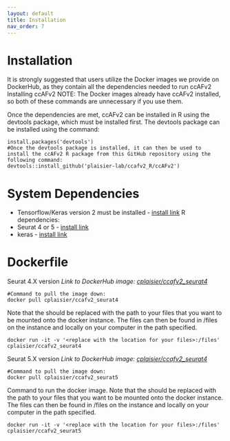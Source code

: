 ```yaml
---
layout: default
title: Installation
nav_order: 7
---
```

#  Installation
It is strongly suggested that users utilize the Docker images we provide on DockerHub, as they contain all the dependencies needed to run ccAFv2
Installing ccAFv2
NOTE: The Docker images already have ccAFv2 installed, so both of these commands are unnecessary if you use them.

Once the dependencies are met, ccAFv2 can be installed in R using the devtools package, which must be installed first. The devtools package can be installed using the command:
```
install.packages('devtools')
#Once the devtools package is installed, it can then be used to install the ccAFv2 R package from this GitHub repository using the following command:
devtools::install_github('plaisier-lab/ccafv2_R/ccAFv2')
```
# System Dependencies
- Tensorflow/Keras version 2 must be installed - [install link](https://www.tensorflow.org/install)
R dependencies:
- Seurat 4 or 5 - [install link](https://satijalab.org/seurat/articles/install_v5)
- keras - [install link](https://cran.r-project.org/web/packages/keras/vignettes/)

# Dockerfile

Seurat 4.X version *Link to DockerHub image: [cplaisier/ccafv2_seurat4](https://hub.docker.com/r/cplaisier/ccafv2_seurat4)*
```
#Command to pull the image down:
docker pull cplaisier/ccafv2_seurat4
```
Note that the should be replaced with the path to your files that you want to be mounted onto the docker instance. The files can then be found in /files on the instance and locally on your computer in the path specified.

```
docker run -it -v '<replace with the location for your files>:/files' cplaisier/ccafv2_seurat4
```
Seurat 5.X version *Link to DockerHub image: [cplaisier/ccafv2_seurat4](https://hub.docker.com/r/cplaisier/ccafv2_seurat5)*
```
#Command to pull the image down:
docker pull cplaisier/ccafv2_seurat5
```
Command to run the docker image. Note that the should be replaced with the path to your files that you want to be mounted onto the docker instance. The files can then be found in /files on the instance and locally on your computer in the path specified.
```
docker run -it -v '<replace with the location for your files>:/files' cplaisier/ccafv2_seurat5
```

